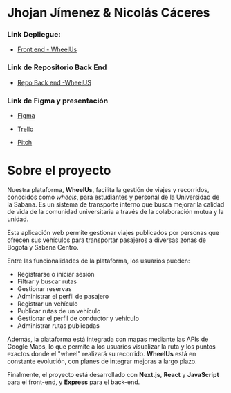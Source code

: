 # Jhojan Jímenez & Nicolás Cáceres

### Link Depliegue:

- [Front end - WheelUs](https://wheel-us-swart.vercel.app)

### Link de Repositorio Back End

- [Repo Back end -WheelUS](https://github.com/DSAW-2024-2/proyecto-final-be-thepaticos)

### Link de Figma y presentación

- [Figma](https://www.figma.com/design/QZJE7o6KroUE3g5uYbQlw9/Login?node-id=1-3&t=UIxMXuMIo6VLYons-1)

- [Trello](https://trello.com/invite/b/66e396dfbd737d855ceb4076/ATTI5218f1f95d5e265d2bde3815106b26858447B0BF/desarrollo-web-thepaticos)

- [Pitch](https://www.canva.com/design/DAGW4vFgf10/Pv4a3jUEWItJwBoERvOLyg/view?utm_content=DAGW4vFgf10&utm_campaign=designshare&utm_medium=link&utm_source=editor)

# Sobre el proyecto

Nuestra plataforma, **WheelUs**, facilita la gestión de viajes y recorridos, conocidos como _wheels_, para estudiantes y personal de la Universidad de la Sabana. Es un sistema de transporte interno que busca mejorar la calidad de vida de la comunidad universitaria a través de la colaboración mutua y la unidad.

Esta aplicación web permite gestionar viajes publicados por personas que ofrecen sus vehículos para transportar pasajeros a diversas zonas de Bogotá y Sabana Centro.

Entre las funcionalidades de la plataforma, los usuarios pueden:

- Registrarse o iniciar sesión
- Filtrar y buscar rutas
- Gestionar reservas
- Administrar el perfil de pasajero
- Registrar un vehículo
- Publicar rutas de un vehículo
- Gestionar el perfil de conductor y vehículo
- Administrar rutas publicadas

Además, la plataforma está integrada con mapas mediante las APIs de Google Maps, lo que permite a los usuarios visualizar la ruta y los puntos exactos donde el "wheel" realizará su recorrido. **WheelUs** está en constante evolución, con planes de integrar mejoras a largo plazo.

Finalmente, el proyecto está desarrollado con **Next.js**, **React** y **JavaScript** para el front-end, y **Express** para el back-end.
